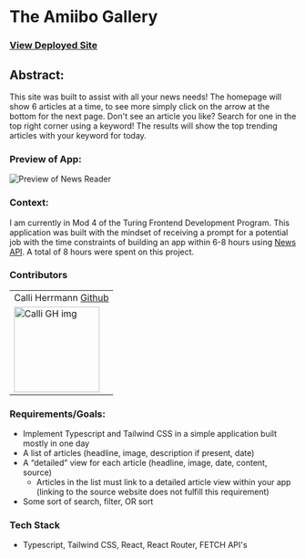# The Amiibo Gallery
### [View Deployed Site](news-reader-orpin.vercel.app)

## Abstract: 
This site was built to assist with all your news needs! The homepage will show 6 articles at a time, to see more simply click on the arrow at the bottom for the next page. Don't see an article you like? Search for one in the top right corner using a keyword! The results will show the top trending articles with your keyword for today.

### Preview of App:

![Preview of News Reader](link)

### Context:
I am currently in Mod 4 of the Turing Frontend Development Program. This application was built with the mindset of receiving a prompt for a potential job with the time constraints of building an app within 6-8 hours using [News API](https://newsapi.org/). A total of 8 hours were spent on this project.

### Contributors
<table>
  <tr>
    <td> Calli Herrmann <a href="https://github.com/CaliHam">Github</td>
  </tr>
  <tr>
    <td><img src="https://avatars.githubusercontent.com/u/126219151?v=4" alt="Calli GH img"
  width="150" height="auto" /></td>
</table>

### Requirements/Goals:
- Implement Typescript and Tailwind CSS in a simple application built mostly in one day
- A list of articles (headline, image, description if present, date)
- A “detailed” view for each article (headline, image, date, content, source)
   - Articles in the list must link to a detailed article view within your app (linking to the source website does not fulfill this requirement)
- Some sort of search, filter, OR sort

### Tech Stack
- Typescript, Tailwind CSS, React, React Router, FETCH API's
